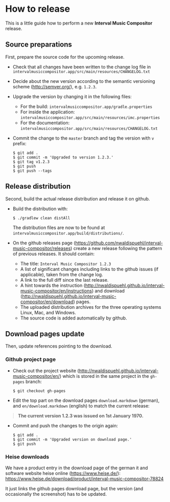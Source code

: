 # How to release

This is a little guide how to perform a new **Interval Music Compositor** release.

## Source preparations

First, prepare the source code for the upcoming release.

- Check that all changes have been written to the change log file in `intervalmusiccompositor.app/src/main/resources/CHANGELOG.txt`
- Decide about the new version according to the semantic versioning scheme (http://semver.org/), e.g. `1.2.3`.
- Upgrade the version by changing it in the following files:
  - For the build: `intervalmusiccompositor.app/gradle.properties`
  - For inside the application: `intervalmusiccompositor.app/src/main/resources/imc.properties`
  - For the documentation: `intervalmusiccompositor.app/src/main/resources/CHANGELOG.txt`
- Commit the change to the `master` branch and tag the version with `v` prefix:

      $ git add .
      $ git commit -m 'Upgraded to version 1.2.3.'
      $ git tag v1.2.3
      $ git push 
      $ git push --tags

## Release distribution

Second, build the actual release distribution and release it on github. 

- Build the distribution with:

      $ ./gradlew clean distAll

  The distribution files are now to be found at `intervalmusiccompositor.app/build/distributions/`.
- On the github releases page (https://github.com/nwaldispuehl/interval-music-compositor/releases) create a new release following the pattern of previous releases. It should contain:
  - The title: `Interval Music Compositor 1.2.3`
  - A list of significant changes including links to the github issues (if applicable), taken from the change log. 
  - A link to the full diff since the last release.
  - A hint towards the instruction (http://nwaldispuehl.github.io/interval-music-compositor/en/instructions) and download (http://nwaldispuehl.github.io/interval-music-compositor/en/download) pages.
  - The uploaded distribution archives for the three operating systems Linux, Mac, and Windows.
  - The source code is added automatically by github.
  
## Download pages update

Then, update references pointing to the download.

### Github project page

- Check out the project website (http://nwaldispuehl.github.io/interval-music-compositor/en/) which is stored in the same project in the `gh-pages` branch:

      $ git checkout gh-pages

- Edit the top part on the download pages `download.markdown` (german), and `en/download.markdown` (english) to match the current release:

> **The current version 1.2.3 was issued on 1st January 1970.**<br/>

- Commit and push the changes to the origin again:

      $ git add .
      $ git commit -m 'Upgraded version on download page.'
      $ git push
      
### Heise downloads

We have a product entry in the download page of the german it and software website heise online (https://www.heise.de/): https://www.heise.de/download/product/interval-music-compositor-78824

It just links the github pages download page, but the version (and occasionally the screenshot) has to be updated. 
